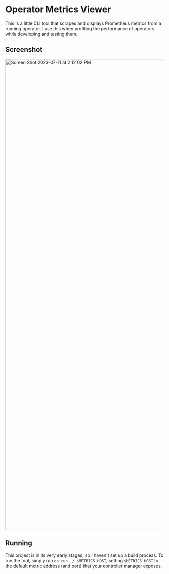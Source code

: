# Operator Metrics Viewer

This is a little CLI tool that scrapes and displays Prometheus metrics from a running operator.  I use this when profiling the performance of operators while developing and testing them.

## Screenshot
<img width="1496" alt="Screen Shot 2023-07-11 at 2 12 02 PM" src="https://github.com/sklarsa/operator-prom-metrics-viewer/assets/1929541/d2970e9a-8190-450e-ace7-647ad5957ac1">

## Running

This project is in its very early stages, so I haven't set up a build process. To run the tool, simply run `go run ./ $METRICS_HOST`, setting `$METRICS_HOST` to the default metric address (and port) that your controller manager exposes.
